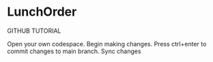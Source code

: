 # LunchOrder

GITHUB TUTORIAL

Open your own codespace. Begin making changes. Press ctrl+enter to commit changes to main branch. Sync changes
